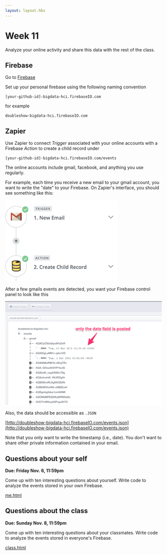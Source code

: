 ```yaml
---
layout: layout.hbs
---
```


# Week 11

Analyze your online activity and share this data with the rest of the class.

## Firebase

Go to [Firebase](https://www.firebase.com/)

Set up your personal firebase using the following naming convention


    [your-github-id]-bigdata-hci.firebaseIO.com

for example

    doubleshow-bigdata-hci.firebaseIO.com

## Zapier

Use Zapier to connect _Trigger_ associated with your online accounts with
a Firebase _Action_ to create a child record under

    [your-github-id]-bigdata-hci.firebaseIO.com/events

The online accounts include gmail, facebook, and anything you use regularly.

For example, each time you receive a new email to your gmail account, you want
to write the "date" to your Firebase. On Zapier's interface, you should see
something like this:

![zapier.png](zapier.png)

After a few gmails events are detected, you want your Firebase control panel
to look like this

![firebase.png](firebase.png)

Also, the data should be accessible as `.JSON`

[http://doubleshow-bigdata-hci.firebaseIO.com/events.json](http://doubleshow-bigdata-hci.firebaseIO.com/events.json)

Note that you only want to write the timestamp (i.e., date). You don't want to share other
private information contained in your email.

## Questions about your self

__Due: Friday Nov. 6, 11:59pm__

Come up with ten interesting questions about yourself. Write code to analyze
the events stored in your own Firebase.

[me.html](me.html)

## Questions about the class

__Due: Sunday Nov. 8, 11:59pm__

Come up with ten interesting questions about your classmates. Write code to analyze
the events stored in everyone's Firebase.

[class.html](class.html)
